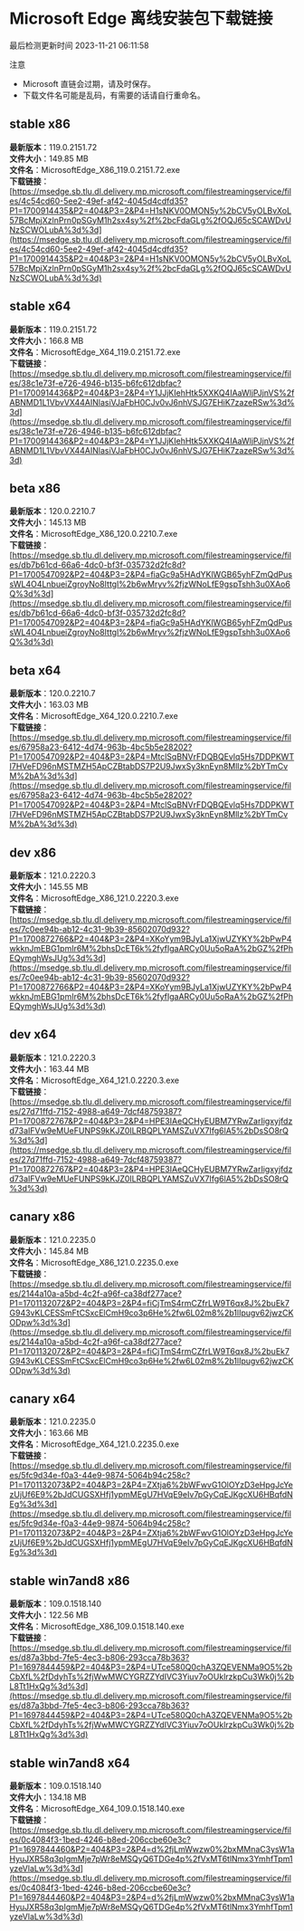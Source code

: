 # Microsoft Edge 离线安装包下载链接
最后检测更新时间
2023-11-21 06:11:58

注意
* Microsoft 直链会过期，请及时保存。
* 下载文件名可能是乱码，有需要的话请自行重命名。

## stable x86
**最新版本**：119.0.2151.72  
**文件大小**：149.85 MB  
**文件名**：MicrosoftEdge_X86_119.0.2151.72.exe  
**下载链接**：[https://msedge.sb.tlu.dl.delivery.mp.microsoft.com/filestreamingservice/files/4c54cd60-5ee2-49ef-af42-4045d4cdfd35?P1=1700914435&P2=404&P3=2&P4=H1sNKV0OMON5y%2bCV5yOLBvXoL57BcMpjXzlnPrn0pSGyM1h2sx4sy%2f%2bcFdaGLg%2fOQJ65cSCAWDvUNzSCWOLubA%3d%3d](https://msedge.sb.tlu.dl.delivery.mp.microsoft.com/filestreamingservice/files/4c54cd60-5ee2-49ef-af42-4045d4cdfd35?P1=1700914435&P2=404&P3=2&P4=H1sNKV0OMON5y%2bCV5yOLBvXoL57BcMpjXzlnPrn0pSGyM1h2sx4sy%2f%2bcFdaGLg%2fOQJ65cSCAWDvUNzSCWOLubA%3d%3d)  

## stable x64
**最新版本**：119.0.2151.72  
**文件大小**：166.8 MB  
**文件名**：MicrosoftEdge_X64_119.0.2151.72.exe  
**下载链接**：[https://msedge.sb.tlu.dl.delivery.mp.microsoft.com/filestreamingservice/files/38c1e73f-e726-4946-b135-b6fc612dbfac?P1=1700914436&P2=404&P3=2&P4=Y1JJjKIehHtk5XXKQ4IAaWljPJjnVS%2fABNMD1L1VbvVX44AINlasiVJaFbH0CJv0vJ6nhVSJG7EHiK7zazeRSw%3d%3d](https://msedge.sb.tlu.dl.delivery.mp.microsoft.com/filestreamingservice/files/38c1e73f-e726-4946-b135-b6fc612dbfac?P1=1700914436&P2=404&P3=2&P4=Y1JJjKIehHtk5XXKQ4IAaWljPJjnVS%2fABNMD1L1VbvVX44AINlasiVJaFbH0CJv0vJ6nhVSJG7EHiK7zazeRSw%3d%3d)  

## beta x86
**最新版本**：120.0.2210.7  
**文件大小**：145.13 MB  
**文件名**：MicrosoftEdge_X86_120.0.2210.7.exe  
**下载链接**：[https://msedge.sb.tlu.dl.delivery.mp.microsoft.com/filestreamingservice/files/db7b61cd-66a6-4dc0-bf3f-035732d2fc8d?P1=1700547092&P2=404&P3=2&P4=fiaGc9a5HAdYKlWGB65yhFZmQdPussWL4O4LnbueiZgroyNo8Ittgl%2b6wMryv%2fjzWNoLfE9gspTshh3u0XAo6Q%3d%3d](https://msedge.sb.tlu.dl.delivery.mp.microsoft.com/filestreamingservice/files/db7b61cd-66a6-4dc0-bf3f-035732d2fc8d?P1=1700547092&P2=404&P3=2&P4=fiaGc9a5HAdYKlWGB65yhFZmQdPussWL4O4LnbueiZgroyNo8Ittgl%2b6wMryv%2fjzWNoLfE9gspTshh3u0XAo6Q%3d%3d)  

## beta x64
**最新版本**：120.0.2210.7  
**文件大小**：163.03 MB  
**文件名**：MicrosoftEdge_X64_120.0.2210.7.exe  
**下载链接**：[https://msedge.sb.tlu.dl.delivery.mp.microsoft.com/filestreamingservice/files/67958a23-6412-4d74-963b-4bc5b5e28202?P1=1700547092&P2=404&P3=2&P4=MtclSqBNVrFDQBQEvlq5Hs7DDPKWTI7HVeFD96nMSTMZH5ApCZBtabDS7P2U9JwxSy3knEyn8Mllz%2bYTmCvM%2bA%3d%3d](https://msedge.sb.tlu.dl.delivery.mp.microsoft.com/filestreamingservice/files/67958a23-6412-4d74-963b-4bc5b5e28202?P1=1700547092&P2=404&P3=2&P4=MtclSqBNVrFDQBQEvlq5Hs7DDPKWTI7HVeFD96nMSTMZH5ApCZBtabDS7P2U9JwxSy3knEyn8Mllz%2bYTmCvM%2bA%3d%3d)  

## dev x86
**最新版本**：121.0.2220.3  
**文件大小**：145.55 MB  
**文件名**：MicrosoftEdge_X86_121.0.2220.3.exe  
**下载链接**：[https://msedge.sb.tlu.dl.delivery.mp.microsoft.com/filestreamingservice/files/7c0ee94b-ab12-4c31-9b39-85602070d932?P1=1700872766&P2=404&P3=2&P4=XKoYym9BJyLa1XjwUZYKY%2bPwP4wkknJmEBG1pmIr6M%2bhsDcET6k%2fyfIgaARCy0Uu5oRaA%2bGZ%2fPhEQymghWsJUg%3d%3d](https://msedge.sb.tlu.dl.delivery.mp.microsoft.com/filestreamingservice/files/7c0ee94b-ab12-4c31-9b39-85602070d932?P1=1700872766&P2=404&P3=2&P4=XKoYym9BJyLa1XjwUZYKY%2bPwP4wkknJmEBG1pmIr6M%2bhsDcET6k%2fyfIgaARCy0Uu5oRaA%2bGZ%2fPhEQymghWsJUg%3d%3d)  

## dev x64
**最新版本**：121.0.2220.3  
**文件大小**：163.44 MB  
**文件名**：MicrosoftEdge_X64_121.0.2220.3.exe  
**下载链接**：[https://msedge.sb.tlu.dl.delivery.mp.microsoft.com/filestreamingservice/files/27d71ffd-7152-4988-a649-7dcf48759387?P1=1700872767&P2=404&P3=2&P4=HPE3IAeQCHyEUBM7YRwZarIigxyjfdzd73aIFVw9eMUeFUNPS9kKJZ0ILRBQPLYAMSZuVX7Ifg6lA5%2bDsSO8rQ%3d%3d](https://msedge.sb.tlu.dl.delivery.mp.microsoft.com/filestreamingservice/files/27d71ffd-7152-4988-a649-7dcf48759387?P1=1700872767&P2=404&P3=2&P4=HPE3IAeQCHyEUBM7YRwZarIigxyjfdzd73aIFVw9eMUeFUNPS9kKJZ0ILRBQPLYAMSZuVX7Ifg6lA5%2bDsSO8rQ%3d%3d)  

## canary x86
**最新版本**：121.0.2235.0  
**文件大小**：145.84 MB  
**文件名**：MicrosoftEdge_X86_121.0.2235.0.exe  
**下载链接**：[https://msedge.sb.tlu.dl.delivery.mp.microsoft.com/filestreamingservice/files/2144a10a-a5bd-4c2f-a96f-ca38df277ace?P1=1701132072&P2=404&P3=2&P4=fiCjTmS4rmCZfrLW9T6qx8J%2buEk7G943vKLCESSmFtCSxcElCmH9co3p6He%2fw6L02m8%2b1lIpugv62jwzCKODpw%3d%3d](https://msedge.sb.tlu.dl.delivery.mp.microsoft.com/filestreamingservice/files/2144a10a-a5bd-4c2f-a96f-ca38df277ace?P1=1701132072&P2=404&P3=2&P4=fiCjTmS4rmCZfrLW9T6qx8J%2buEk7G943vKLCESSmFtCSxcElCmH9co3p6He%2fw6L02m8%2b1lIpugv62jwzCKODpw%3d%3d)  

## canary x64
**最新版本**：121.0.2235.0  
**文件大小**：163.66 MB  
**文件名**：MicrosoftEdge_X64_121.0.2235.0.exe  
**下载链接**：[https://msedge.sb.tlu.dl.delivery.mp.microsoft.com/filestreamingservice/files/5fc9d34e-f0a3-44e9-9874-5064b94c258c?P1=1701132073&P2=404&P3=2&P4=ZXtja6%2bWFwvG1OlOYzD3eHpgJcYezUjUf6E9%2bJdCUGSXHfj1ypmMEgU7HVqE9eIv7pGyCqEJKgcXU6HBqfdNEg%3d%3d](https://msedge.sb.tlu.dl.delivery.mp.microsoft.com/filestreamingservice/files/5fc9d34e-f0a3-44e9-9874-5064b94c258c?P1=1701132073&P2=404&P3=2&P4=ZXtja6%2bWFwvG1OlOYzD3eHpgJcYezUjUf6E9%2bJdCUGSXHfj1ypmMEgU7HVqE9eIv7pGyCqEJKgcXU6HBqfdNEg%3d%3d)  

## stable win7and8 x86
**最新版本**：109.0.1518.140  
**文件大小**：122.56 MB  
**文件名**：MicrosoftEdge_X86_109.0.1518.140.exe  
**下载链接**：[https://msedge.sb.tlu.dl.delivery.mp.microsoft.com/filestreamingservice/files/d87a3bbd-7fe5-4ec3-b806-293cca78b363?P1=1697844459&P2=404&P3=2&P4=UTce580Q0chA3ZQEVENMa9O5%2bCbXfL%2fDdyhTs%2fjWwMWCYGRZZYdIVC3Yiuv7oOUklrzkpCu3Wk0j%2bL8Tt1HxQg%3d%3d](https://msedge.sb.tlu.dl.delivery.mp.microsoft.com/filestreamingservice/files/d87a3bbd-7fe5-4ec3-b806-293cca78b363?P1=1697844459&P2=404&P3=2&P4=UTce580Q0chA3ZQEVENMa9O5%2bCbXfL%2fDdyhTs%2fjWwMWCYGRZZYdIVC3Yiuv7oOUklrzkpCu3Wk0j%2bL8Tt1HxQg%3d%3d)  

## stable win7and8 x64
**最新版本**：109.0.1518.140  
**文件大小**：134.18 MB  
**文件名**：MicrosoftEdge_X64_109.0.1518.140.exe  
**下载链接**：[https://msedge.sb.tlu.dl.delivery.mp.microsoft.com/filestreamingservice/files/0c4084f3-1bed-4246-b8ed-206ccbe60e3c?P1=1697844460&P2=404&P3=2&P4=d%2fjLmWwzw0%2bxMMnaC3ysW1aHyuJXR58q3pIgmMje7pWr8eMSQyQ6TDGe4p%2fVxMT6tlNmx3YmhfTpm1yzeVlaLw%3d%3d](https://msedge.sb.tlu.dl.delivery.mp.microsoft.com/filestreamingservice/files/0c4084f3-1bed-4246-b8ed-206ccbe60e3c?P1=1697844460&P2=404&P3=2&P4=d%2fjLmWwzw0%2bxMMnaC3ysW1aHyuJXR58q3pIgmMje7pWr8eMSQyQ6TDGe4p%2fVxMT6tlNmx3YmhfTpm1yzeVlaLw%3d%3d)  


